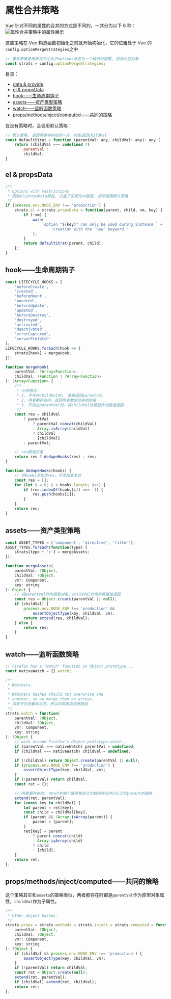 # 属性合并策略

Vue 针对不同的属性的合并的方式是不同的，一共分为以下 6 种：
![属性合并策略中的属性展示](../imgs/属性合并策略.png)

这些策略在 Vue 构造函数初始化之前就开始初始化，它的位置处于 Vue 的`config.optionMergeStrategies`之中

```js
// 重写策略是用来合并父与子options来变为一个最终的配置, 初始为空对象
const strats = config.optionMergeStrategies;
```

目录：
  - [data & provide](./data策略)
  - [el & propsData](#el--propsdata)
  - [hook——生命周期钩子](#hook%e7%94%9f%e5%91%bd%e5%91%a8%e6%9c%9f%e9%92%a9%e5%ad%90)
  - [assets——资产类型策略](#assets%e8%b5%84%e4%ba%a7%e7%b1%bb%e5%9e%8b%e7%ad%96%e7%95%a5)
  - [watch——监听函数策略](#watch%e7%9b%91%e5%90%ac%e5%87%bd%e6%95%b0%e7%ad%96%e7%95%a5)
  - [props/methods/inject/computed——共同的策略](#propsmethodsinjectcomputed%e5%85%b1%e5%90%8c%e7%9a%84%e7%ad%96%e7%95%a5)

在没有策略时，会调用默认策略：

```js
// 默认策略, 返回两者中存在的一方，优先返回childVal
const defaultStrat = function (parentVal: any, childVal: any): any {
    return (childVal === undefined ?)
        parentVal :
        childVal;
}
```

## el & propsData

```js
/**
 * Options with restrictions
 * 限制el/propsData属性, 只能于实例化中使用, 实际使用默认策略
 */
if (process.env.NODE_ENV !== 'production') {
    strats.el = strats.propsData = function(parent, child, vm, key) {
        if (!vm) {
            warn(
                `option "${key}" can only be used during instance ` +
                    'creation with the `new` keyword.'
            );
        }
        return defaultStrat(parent, child);
    };
}
```

## hook——生命周期钩子

```js
const LIFECYCLE_HOOKS = [
    'beforeCreate',
    'created',
    'beforeMount',
    'mounted',
    'beforeUpdate',
    'updated',
    'beforeDestroy',
    'destroyed',
    'activated',
    'deactivated',
    'errorCaptured',
    'serverPrefetch'
];
LIFECYCLE_HOOKS.forEach(hook => {
    strats[hook] = mergeHook;
});

function mergeHook(
    parentVal: ?Array<Function>,
    childVal: ?Function | ?Array<Function>
): ?Array<Function> {
    /**
     * 三种情况：
     * 1. 不存在childVal时， 直接返回parentVal
     * 2. 两者都存在时，返回两者数组合并的结果
     * 3. 不存在parentVal时，将childVal处理后作为数组返回
     */
    const res = childVal
        ? parentVal
            ? parentVal.concat(childVal)
            : Array.isArray(childVal)
            ? childVal
            : [childVal]
        : parentVal;

    // res数组去重
    return res ? dedupeHooks(res) : res;
}

function dedupeHooks(hooks) {
    // 将hooks添加至res，不添加重复的
    const res = [];
    for (let i = 0; i < hooks.length; i++) {
        if (res.indexOf(hooks[i]) === -1) {
            res.push(hooks[i]);
        }
    }
    return res;
}
```

## assets——资产类型策略

```js
const ASSET_TYPES = ['component', 'directive', 'filter'];
ASSET_TYPES.forEach(function(type) {
    strats[type + 's'] = mergeAssets;
});

function mergeAssets(
    parentVal: ?Object,
    childVal: ?Object,
    vm?: Component,
    key: string
): Object {
    // 将parentVal作为原型对象，childVal作为实例属性返回
    const res = Object.create(parentVal || null);
    if (childVal) {
        process.env.NODE_ENV !== 'production' &&
            assertObjectType(key, childVal, vm);
        return extend(res, childVal);
    } else {
        return res;
    }
}
```

## watch——监听函数策略

```js
// Firefox has a "watch" function on Object.prototype...
const nativeWatch = {}.watch;

/**
 * Watchers.
 *
 * Watchers hashes should not overwrite one
 * another, so we merge them as arrays.
 * 两者不应该重写对方，所以将两者添加进数组
 */
strats.watch = function(
    parentVal: ?Object,
    childVal: ?Object,
    vm?: Component,
    key: string
): ?Object {
    // work around Firefox's Object.prototype.watch...
    if (parentVal === nativeWatch) parentVal = undefined;
    if (childVal === nativeWatch) childVal = undefined;

    if (!childVal) return Object.create(parentVal || null);
    if (process.env.NODE_ENV !== 'production') {
        assertObjectType(key, childVal, vm);
    }
    if (!parentVal) return childVal;
    const ret = {};

    // 两者都存在时, 向ret的每个属性格式化为数组并合并child和parent的属性
    extend(ret, parentVal);
    for (const key in childVal) {
        let parent = ret[key];
        const child = childVal[key];
        if (parent && !Array.isArray(parent)) {
            parent = [parent];
        }
        ret[key] = parent
            ? parent.concat(child)
            : Array.isArray(child)
            ? child
            : [child];
    }
    return ret;
};
```

## props/methods/inject/computed——共同的策略

这个策略其实和`assets`的策略类似，两者都存在时都是`parentVal`作为原型对象属性，`childVal`作为子属性。

```js
/**
 * Other object hashes.
 */
strats.props = strats.methods = strats.inject = strats.computed = function(
    parentVal: ?Object,
    childVal: ?Object,
    vm?: Component,
    key: string
): ?Object {
    if (childVal && process.env.NODE_ENV !== 'production') {
        assertObjectType(key, childVal, vm);
    }
    if (!parentVal) return childVal;
    const ret = Object.create(null);
    extend(ret, parentVal);
    if (childVal) extend(ret, childVal);
    return ret;
};
```

